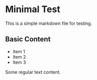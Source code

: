# Minimal Test

This is a simple markdown file for testing.

## Basic Content

- Item 1
- Item 2
- Item 3

Some regular text content.
